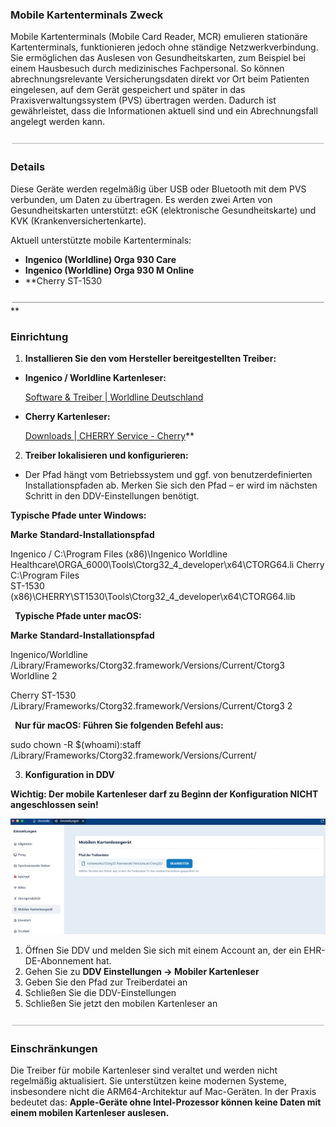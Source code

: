﻿### **Mobile Kartenterminals Zweck** 
Mobile Kartenterminals (Mobile Card Reader, MCR) emulieren stationäre Kartenterminals, funktionieren jedoch ohne ständige Netzwerkverbindung. Sie ermöglichen das Auslesen von Gesundheitskarten, zum Beispiel bei einem Hausbesuch durch medizinisches Fachpersonal. So können abrechnungsrelevante Versicherungsdaten direkt vor Ort beim Patienten eingelesen, auf dem Gerät gespeichert und später in das Praxisverwaltungssystem (PVS) übertragen werden. Dadurch ist gewährleistet, dass die Informationen aktuell sind und ein Abrechnungsfall angelegt werden kann. 

![ref1]

### **Details** 
Diese Geräte werden regelmäßig über USB oder Bluetooth mit dem PVS verbunden, um Daten zu übertragen. Es werden zwei Arten von Gesundheitskarten unterstützt: eGK (elektronische Gesundheitskarte) und KVK (Krankenversichertenkarte). 

Aktuell unterstützte mobile Kartenterminals: 

- **Ingenico (Worldline) Orga 930 Care** 
- **Ingenico (Worldline) Orga 930 M Online** 
- **Cherry ST-1530
  
![ref1]**

### **Einrichtung** 
1. **Installieren Sie den vom Hersteller bereitgestellten Treiber:** 
- **Ingenico / Worldline Kartenleser:** 

  [ Software & Treiber | Worldline Deutschland ](https://www.worldline.com)

- **Cherry Kartenleser:** 

  [ Downloads | CHERRY Service - Cherry](https://www.cherry.de)** 

2. **Treiber lokalisieren und konfigurieren:** 
- Der Pfad hängt vom Betriebssystem und ggf. von benutzerdefinierten Installationspfaden ab. Merken Sie sich den Pfad – er wird im nächsten Schritt in den DDV-Einstellungen benötigt. 

**Typische Pfade unter Windows:** 

**Marke**  **Standard-Installationspfad** 

Ingenico / C:\Program Files (x86)\Ingenico 
Worldline  Healthcare\ORGA\_6000\Tools\Ctorg32\_4\_developer\x64\CTORG64.li
Cherry     C:\Program Files    
ST-1530    (x86)\CHERRY\ST1530\Tools\Ctorg32\_4\_developer\x64\CTORG64.lib 

` `**Typische Pfade unter macOS:** 

**Marke**  **Standard-Installationspfad** 

Ingenico/Worldline  /Library/Frameworks/Ctorg32.framework/Versions/Current/Ctorg3 Worldline  2 

Cherry ST-1530  /Library/Frameworks/Ctorg32.framework/Versions/Current/Ctorg3  2 


` `**Nur für macOS: Führen Sie folgenden Befehl aus:** 

sudo chown -R $(whoami):staff /Library/Frameworks/Ctorg32.framework/Versions/Current/ 

3. **Konfiguration in DDV** 

**Wichtig: Der mobile Kartenleser darf zu Beginn der Konfiguration NICHT angeschlossen sein!** 

![](images/Aspose.Words.4c7ae3b1-0a02.jpeg)

1. Öffnen Sie DDV und melden Sie sich mit einem Account an, der ein EHR-DE-Abonnement hat. 
1. Gehen Sie zu **DDV Einstellungen → Mobiler Kartenleser** 
1. Geben Sie den Pfad zur Treiberdatei an 
1. Schließen Sie die DDV-Einstellungen 
1. Schließen Sie jetzt den mobilen Kartenleser an
   
![ref1]

### **Einschränkungen** 
Die Treiber für mobile Kartenleser sind veraltet und werden nicht regelmäßig aktualisiert. Sie unterstützen keine modernen Systeme, insbesondere nicht die ARM64-Architektur auf Mac-Geräten. In der Praxis bedeutet das: **Apple-Geräte ohne Intel-Prozessor können keine Daten mit einem mobilen Kartenleser auslesen.** 

[ref1]:images/ASPOSE~1.PNG





